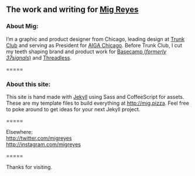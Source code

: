 ## The work and writing for [Mig Reyes](http://mig.pizza)

### About Mig:
I’m a graphic and product designer from Chicago, leading design at [Trunk Club](http://trunkclub.com) and serving as President for [AIGA Chicago](http://chicago.aiga.org). Before Trunk Club, I cut my teeth shaping brand and product work for [Basecamp (_formerly 37signals_)](http://basecamp.com) and [Threadless](http://threadless.com).

=====

### About this site:
This site is hand made with [Jekyll](http://jekyllrb.com) using Sass and CoffeeScript for assets. These are my template files to build everything at http://mig.pizza. Feel free to poke around to get ideas for your next Jekyll project.

=====

Elsewhere:  
http://twitter.com/migreyes  
http://instagram.com/migreyes

=====

Thanks for visiting.